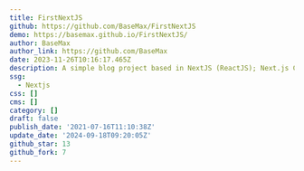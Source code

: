 ```yaml
---
title: FirstNextJS
github: https://github.com/BaseMax/FirstNextJS
demo: https://basemax.github.io/FirstNextJS/
author: BaseMax
author_link: https://github.com/BaseMax
date: 2023-11-26T10:16:17.465Z
description: A simple blog project based in NextJS (ReactJS); Next.js Crash Course
ssg:
  - Nextjs
css: []
cms: []
category: []
draft: false
publish_date: '2021-07-16T11:10:38Z'
update_date: '2024-09-18T09:20:05Z'
github_star: 13
github_fork: 7
---
```

